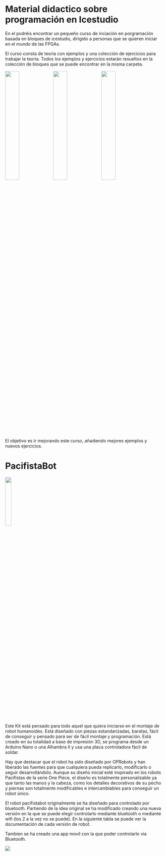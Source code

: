 # Material didactico sobre programación en Icestudio
En el podréis encontrar un pequeño curso de inciación en porgramación basada en bloques de icestudio, dirigido a personas que se quieren 
iniciar en el mundo de las FPGAs.

El curso consta de teoria con ejemplos y una colección de ejercicios para trabajar la teoria. Todos los ejemplos y ejercicios estarán
resueltos en la colección de bloques que se puede encontrar en la misma carpeta.

<img src="https://user-images.githubusercontent.com/6820637/85279609-0246cb00-b487-11ea-9964-206aa02004ff.jpeg" width="30%"></img> <img src="https://user-images.githubusercontent.com/6820637/85279488-ca3f8800-b486-11ea-89a4-9c0ce33619ab.jpeg" width="30%"></img> <img src="https://user-images.githubusercontent.com/6820637/85279607-01ae3480-b487-11ea-97c0-c4c6a519f760.jpeg" width="30%"></img> 

El objetivo es ir mejorando este curso, añadiendo mejores ejemplos y nuevos ejercicios.

# PacifistaBot

<img src="https://user-images.githubusercontent.com/6820637/85282203-a2065800-b48b-11ea-8366-73b460110a7d.png" width="20%"></img> 

Este Kit está pensado para todo aquel que quiera iniciarse en el montaje de robot humanoides. Está diseñado con piezas estandarizadas, baratas, fácil de conseguir y pensado para ser de fácil montaje y programación. Está creado en su totalidad a base de impresión 3D, se programa desde un Arduino Nano o una Alhambra II y usa una placa controladora fácil de soldar.

Hay que destacar que el robot ha sido diseñado por OPRobots y han liberado las fuentes para que cualquiera pueda replicarlo, modificarlo o seguir desarrollándolo. Aunque su diseño inicial esté inspirado en los robots Pacifistas de la serie One Piece, el diseño es totalmente personalizable ya que tanto las manos y la cabeza, como los detalles decorativos de su pecho y piernas son totalmente modificables e intercambiables para conseguir un robot único.

El robot pacifistabot originalmente se ha diseñado para controlado por bluetooth. Partiendo de la idea original se ha modificado creando una nueva versión en la que se puede elegir controlarlo mediante bluetooth o mediante wifi (los 2 a la vez no se puede). En la siguiente tabla se puede ver la documentación de cada versión de robot.

Tambien se ha creado una app movil con la que poder controlarlo via Bluetooth.

[![](http://img.youtube.com/vi/RYXKcb0tZGM/0.jpg)](http://www.youtube.com/watch?v=RYXKcb0tZGM "Funcionamiento PacifistaBot")

